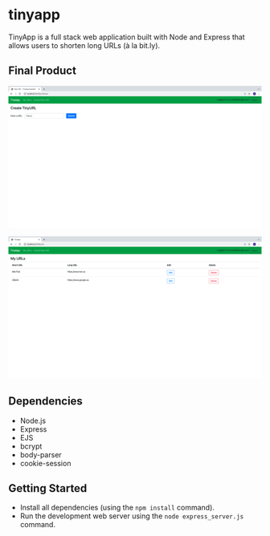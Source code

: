 # tinyapp
TinyApp is a full stack web application built with Node and Express that allows users to shorten long URLs (à la bit.ly).

## Final Product

!["urls/new screenshot"](https://github.com/carmenkk/tinyapp/blob/master/docs/urls-new-page.png)

!["urls screenshot](https://github.com/carmenkk/tinyapp/blob/master/docs/urls-page.png)

## Dependencies

- Node.js
- Express
- EJS
- bcrypt
- body-parser
- cookie-session

## Getting Started

- Install all dependencies (using the `npm install` command).
- Run the development web server using the `node express_server.js` command.
